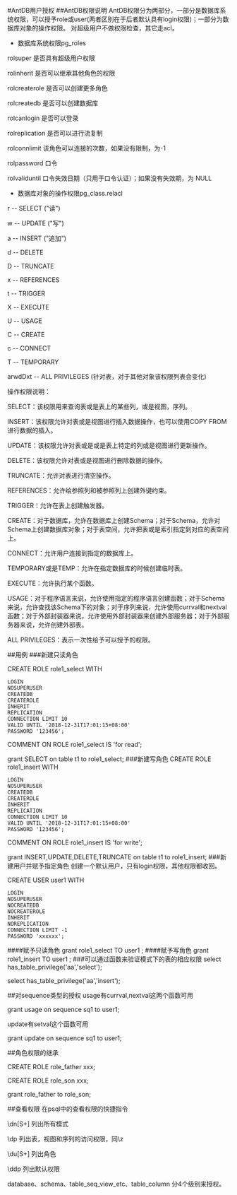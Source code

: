 #AntDB用户授权
##AntDB权限说明
AntDB权限分为两部分，一部分是数据库系统权限，可以授予role或user(两者区别在于后者默认具有login权限)；一部分为数据库对象的操作权限。
对超级用户不做权限检查，其它走acl。



- 数据库系统权限pg_roles
		
rolsuper		是否具有超级用户权限

rolinherit		是否可以继承其他角色的权限

rolcreaterole	是否可以创建更多角色

rolcreatedb		是否可以创建数据库

rolcanlogin		是否可以登录

rolreplication	是否可以进行流复制

rolconnlimit	该角色可以连接的次数，如果没有限制，为-1

rolpassword		口令

rolvaliduntil	口令失效日期（只用于口令认证）；如果没有失效期，为 NULL 

- 数据库对象的操作权限pg_class.relacl
 
r -- SELECT ("读")

w -- UPDATE ("写")

a -- INSERT ("追加")

d -- DELETE

D -- TRUNCATE

x -- REFERENCES

t -- TRIGGER

X -- EXECUTE

U -- USAGE

C -- CREATE

c -- CONNECT

T -- TEMPORARY

arwdDxt -- ALL PRIVILEGES (针对表，对于其他对象该权限列表会变化)

操作权限说明：

SELECT：该权限用来查询表或是表上的某些列，或是视图，序列。

INSERT：该权限允许对表或是视图进行插入数据操作，也可以使用COPY FROM进行数据的插入。

UPDATE：该权限允许对表或是或是表上特定的列或是视图进行更新操作。

DELETE：该权限允许对表或是视图进行删除数据的操作。

TRUNCATE：允许对表进行清空操作。

REFERENCES：允许给参照列和被参照列上创建外键约束。

TRIGGER：允许在表上创建触发器。

CREATE：对于数据库，允许在数据库上创建Schema；对于Schema，允许对Schema上创建数据库对象；对于表空间，允许把表或是索引指定到对应的表空间上。

CONNECT：允许用户连接到指定的数据库上。

TEMPORARY或是TEMP：允许在指定数据库的时候创建临时表。

EXECUTE：允许执行某个函数。

USAGE：对于程序语言来说，允许使用指定的程序语言创建函数；对于Schema来说，允许查找该Schema下的对象；对于序列来说，允许使用currval和nextval函数；对于外部封装器来说，允许使用外部封装器来创建外部服务器；对于外部服务器来说，允许创建外部表。

ALL PRIVILEGES：表示一次性给予可以授予的权限。

##用例
###新建只读角色

CREATE ROLE role1_select WITH

	LOGIN
	NOSUPERUSER
	CREATEDB
	CREATEROLE
	INHERIT
	REPLICATION
	CONNECTION LIMIT 10
	VALID UNTIL '2018-12-31T17:01:15+08:00' 
	PASSWORD '123456';
COMMENT ON ROLE role1_select IS 'for read';

grant SELECT on table t1 to role1_select;
###新建写角色
CREATE ROLE role1_insert WITH

	LOGIN
	NOSUPERUSER
	CREATEDB
	CREATEROLE
	INHERIT
	REPLICATION
	CONNECTION LIMIT 10
	VALID UNTIL '2018-12-31T17:01:15+08:00' 
	PASSWORD '123456';
COMMENT ON ROLE role1_insert IS 'for write';

grant INSERT,UPDATE,DELETE,TRUNCATE on table t1 to role1_insert;
###新建用户并赋予指定角色
创建一个默认用户，只有login权限，其他权限都收回。

CREATE USER user1 WITH

	LOGIN
	NOSUPERUSER
	NOCREATEDB
	NOCREATEROLE
	INHERIT
	NOREPLICATION
	CONNECTION LIMIT -1
	PASSWORD 'xxxxxx';
####赋予只读角色
grant role1_select TO user1 ;
####赋予写角色
grant role1_insert TO user1 ;
###可以通过函数来验证模式下的表的相应权限
select has_table_privilege('aa','select');

select has_table_privilege('aa','insert');


##对sequence类型的授权
usage有currval,nextval这两个函数可用

grant usage on sequence sq1 to user1;

update有setval这个函数可用

grant update on sequence sq1 to user1;


##角色权限的继承

CREATE ROLE role_father xxx;

CREATE ROLE role_son xxx;

grant role_father to role_son;

##查看权限
在psql中的查看权限的快捷指令

\dn[S+]		列出所有模式

\dp			列出表，视图和序列的访问权限，同\z

\du[S+]		列出角色

\ddp		列出默认权限


database、schema、table_seq_view_etc、table_column 分4个级别来授权。
